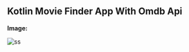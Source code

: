 ## Kotlin Movie Finder App With Omdb Api

**Image:**

![ss](https://github.com/Furkannc/Kotlin-MovieFinderApp-With-Api/blob/main/movieFinder/gif/ss.gif?raw=true)



